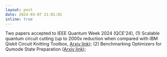 ```yaml
---
layout: post
date: 2024-03-07 21:01:01
inline: true
---
```


Two papers accepted to IEEE Quantum Week 2024 (QCE'24), (1) Scalable quantum circuit cutting (up to 2000x reduction when compared with IBM Qiskit Circuit Knitting Toolbox, [Arxiv link](https://arxiv.org/abs/2405.04514)); (2) Benchmarking Optimizers for Qumode State Preparation ([Arxiv link](https://arxiv.org/abs/2405.04499)); 
